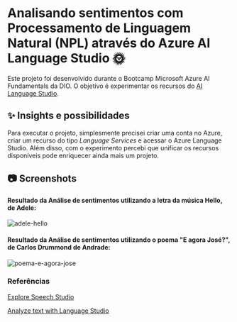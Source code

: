 # Analisando sentimentos com Processamento de Linguagem Natural (NPL) através do Azure AI Language Studio  🌞

Este projeto foi desenvolvido durante o Bootcamp Microsoft Azure AI Fundamentals da DIO. O objetivo é experimentar os recursos do [AI Language Studio](https://language.cognitive.azure.com/home).

## ✨ Insights e possibilidades

Para executar o projeto, simplesmente precisei criar uma conta no Azure, criar um recurso do tipo _Language Services_  e acessar o Azure Language Studio. Além disso, com o experimento percebi que unificar os recursos disponíveis pode enriquecer ainda mais um projeto.

## 📷 Screenshots
#### Resultado da Análise de sentimentos utilizando a letra da música Hello, de Adele:
![adele-hello](https://github.com/jkss13/Azure-AI-Language-Studio-Introduction-Test/assets/89669182/78dc2711-6681-4309-86ed-51a350f04564)

#### Resultado da Análise de sentimentos utilizando o poema "E agora José?", de Carlos Drummond de Andrade:
![poema-e-agora-jose](https://github.com/jkss13/Azure-AI-Language-Studio-Introduction-Test/assets/89669182/f6ea465c-c926-434a-a54f-4cf37772a6e0)

### Referências
[Explore Speech Studio](https://microsoftlearning.github.io/mslearn-ai-fundamentals/Instructions/Labs/09-speech.html)

[Analyze text with Language Studio](https://microsoftlearning.github.io/mslearn-ai-fundamentals/Instructions/Labs/06-text-analysis.html)

